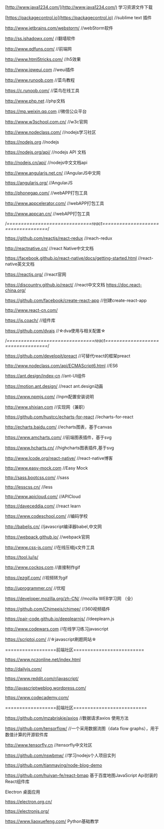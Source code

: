[http://www.java1234.com/](http://www.java1234.com/)          学习资源文件下载

[https://packagecontrol.io](https://packagecontrol.io)           //sublime text 插件

http://www.jetbrains.com/webstorm/  //webStorm软件

http://ss.ishadowx.com/             //翻墙软件

http://www.qdfuns.com/               //前端网

http://www.html5tricks.com/          //h5效果

http://www.jqweui.com                //weui插件

http://www.runoob.com                 //菜鸟教程

https://c.runoob.com/              //菜鸟在线工具

http://www.php.net                     //php文档

https://mp.weixin.qq.com               //微信公众平台

http://www.w3school.com.cn/            //w3c官网

http://www.nodeclass.com/             //nodejs学习社区

https://nodejs.org                    //nodejs

https://nodejs.org/api/                //nodejs API 文档

http://nodejs.cn/api/                  //nodejs中文文档api

http://www.angularjs.net.cn/            //AngularJS中文网

https://angularjs.org/			//AngularJS

http://phonegap.com/                    //webAPP打包工具

http://www.appcelerator.com/            //webAPP打包工具

http://www.appcan.cn/                     //webAPP打包工具

/*==============================react===================================*/

https://github.com/reactjs/react-redux        //reach-redux

http://reactnative.cn/                     //react Native中文文档

https://facebook.github.io/react-native/docs/getting-started.html   //react-native英文文档

https://reactjs.org/                         //react官网
 
https://discountry.github.io/react/          //react中文文档
https://doc.react-china.org/

https://github.com/facebook/create-react-app       //创建create-react-app


http://www.react-cn.com/

https://js.coach/                         //组件库

https://github.com/dvajs                      //☆dva使用与相关配置☆

/*===============================react==================================*/

https://github.com/developit/preact            //可替代react的框架preact

http://www.nodeclass.com/api/ECMAScript6.html   //ES6

https://ant.design/index-cn                 //ant-UI组件

https://motion.ant.design/                  //react  ant.design动画

https://www.npmjs.com/                     //npm配置安装说明

http://www.shixian.com                      //实现网（兼职）

https://github.com/hustcc/echarts-for-react   //echarts-for-react

http://echarts.baidu.com/                //echarts图表，基于canvas

https://www.amcharts.com/               //前端图表插件，基于svg

https://www.hcharts.cn/                 //highcharts图表插件,基于svg

http://www.lcode.org/react-native/     //react-native博客

http://www.easy-mock.com               //Easy Mock

http://sass.bootcss.com/               //sass

http://lesscss.cn/                       //less

http://www.apicloud.com/               //APICloud

https://daveceddia.com/               //react learn

https://www.codeschool.com/           //编码学校

http://babeljs.cn/               //javascript编译器babel,中文网

https://webpack.github.io/      //webpack官网

http://www.css-js.com/            //在线压缩js文件工具

https://tool.lu/js/

http://www.cockos.com     //直接制作gif

https://ezgif.com/                //视频转为gif

http://uprogrammer.cn/      //优程    

https://developer.mozilla.org/zh-CN/             //mozilla WEB学习网       （全）

https://github.com/Chimeejs/chimee/               //360视频插件

https://pair-code.github.io/deeplearnjs/          //deeplearn.js

http://www.codewars.com           //在线学习练习javascript

https://scriptoj.com/         //☆javascript刷题网站☆

==================前端社区=========================

https://www.nczonline.net/index.html            

http://dailyjs.com/

https://www.reddit.com/r/javascript/

http://javascriptweblog.wordpress.com/

https://www.codecademy.com/

==================前端社区==========================

https://github.com/mzabriskie/axios       //数据请求axios 使用方法

https://github.com/tensorflow/             //一个采用数据流图（data flow graphs），用于数值计算的开源软件库

http://www.tensorfly.cn                   //tensorfly中文社区


https://github.com/nswbmw/                 //学习nodejs个人项目实列

https://github.com/tianmaying/node-blog-demo

https://github.com/huiyan-fe/react-bmap          基于百度地图JavaScript Api封装的React组件库



Electron   桌面应用

https://electron.org.cn/


https://electronjs.org/



https://www.liaoxuefeng.com/           Python基础教学
